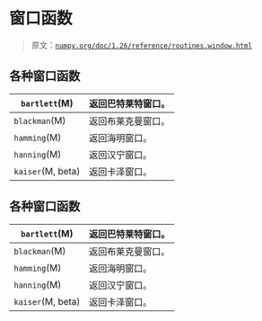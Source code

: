 # 窗口函数

> 原文：[`numpy.org/doc/1.26/reference/routines.window.html`](https://numpy.org/doc/1.26/reference/routines.window.html)

## 各种窗口函数

| `bartlett`(M) | 返回巴特莱特窗口。 |
| --- | --- |
| `blackman`(M) | 返回布莱克曼窗口。 |
| `hamming`(M) | 返回海明窗口。 |
| `hanning`(M) | 返回汉宁窗口。 |
| `kaiser`(M, beta) | 返回卡泽窗口。 |

## 各种窗口函数

| `bartlett`(M) | 返回巴特莱特窗口。 |
| --- | --- |
| `blackman`(M) | 返回布莱克曼窗口。 |
| `hamming`(M) | 返回海明窗口。 |
| `hanning`(M) | 返回汉宁窗口。 |
| `kaiser`(M, beta) | 返回卡泽窗口。 |
